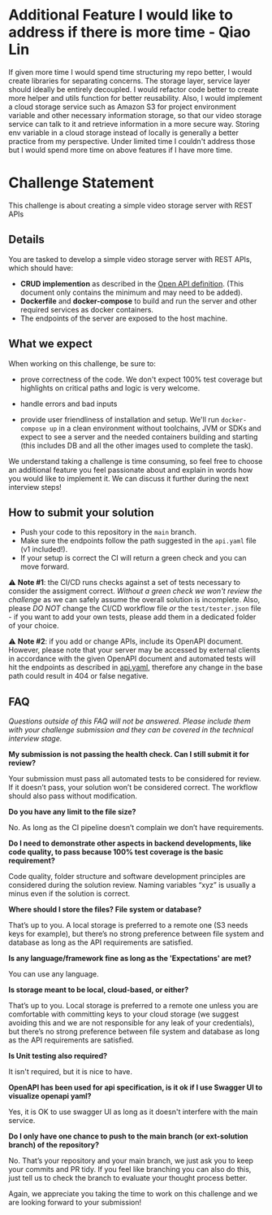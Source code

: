# Additional Feature I would like to address if there is more time - Qiao Lin
If given more time I would spend time structuring my repo better, I would create libraries for separating concerns. The storage layer, service layer should ideally be entirely decoupled. I would refactor code better to create more helper and utils function for better reusability. 
Also, I would implement a cloud storage service such as Amazon S3 for project environment variable and other necessary information storage, so that our video storage service can talk to it and retrieve information in a more secure way. Storing env variable in a cloud storage instead of locally is generally a better practice from my perspective. Under limited time I couldn't address those but I would spend more time on above features if I have more time.

# Challenge Statement

This challenge is about creating a simple video storage server with REST APIs

## Details

You are tasked to develop a simple video storage server with REST APIs, which should have:
- **CRUD implemention** as described in the [Open API definition](./api.yaml). (This document only contains the minimum and may need to be added).
- **Dockerfile** and **docker-compose** to build and run the server and other required services as docker containers.
- The endpoints of the server are exposed to the host machine.

## What we expect

When working on this challenge, be sure to:

- prove correctness of the code. We don't expect 100% test coverage but highlights on critical paths and logic is very welcome.
  
- handle errors and bad inputs
  
- provide user friendliness of installation and setup. We'll run `docker-compose up` in a clean environment without toolchains, JVM or SDKs and expect to see a server and the needed containers building and starting (this includes DB and all the other images used to complete the task).

We understand taking a challenge is time consuming, so feel free to choose an additional feature you feel passionate about and explain in words how you would like to implement it. We can discuss it further during the next interview steps!

## How to submit your solution

- Push your code to this repository in the `main` branch.
- Make sure the endpoints follow the path suggested in the `api.yaml` file (v1 included!).
- If your setup is correct the CI will return a green check and you can move forward. 

⚠️ **Note #1**: the CI/CD runs checks against a set of tests necessary to consider the assigment correct. _Without a green check we won't review the challenge_ as we can safely assume the overall solution is incomplete. Also, please *DO NOT* change the CI/CD workflow file _or_ the `test/tester.json` file - if you want to add your own tests, please add them in a dedicated folder of your choice.

⚠️ **Note #2**: if you add or change APIs, include its OpenAPI document. However, please note that your server may be accessed by external clients in accordance with the given OpenAPI document and automated tests will hit the endpoints as described in [api.yaml](./api.yaml), therefore any change in the base path could result in 404 or false negative.

## FAQ
_Questions outside of this FAQ will not be answered. Please include them with your challenge submission and they can be covered in the technical interview stage._


**My submission is not passing the health check. Can I still submit it for review?**

Your submission must pass all automated tests to be considered for review. If it doesn’t pass, your solution won’t be considered correct. The workflow should also pass without modification. 

**Do you have any limit to the file size?**

No. As long as the CI pipeline doesn’t complain we don’t have requirements.

**Do I need to demonstrate other aspects in backend developments, like code quality, to pass because 100% test coverage is the basic requirement?**

Code quality, folder structure and software development principles are considered during the solution review. Naming variables “xyz” is usually a minus even if the solution is correct.

**Where should I store the files? File system or database?**

That’s up to you. A local storage is preferred to a remote one (S3 needs keys for example), but there’s no strong preference between file system and database as long as the API requirements are satisfied. 

**Is any language/framework fine as long as the 'Expectations' are met?**

You can use any language. 

**Is storage meant to be local, cloud-based, or either?**

That’s up to you. Local storage is preferred to a remote one unless you are comfortable with committing keys to your cloud storage (we suggest avoiding this and we are not responsible for any leak of your credentials), but there’s no strong preference between file system and database as long as the API requirements are satisfied.

**Is Unit testing also required?**

It isn't required, but it is nice to have.

**OpenAPI has been used for api specification, is it ok if I use Swagger UI to visualize openapi yaml?**

Yes, it is OK to use swagger UI as long as it doesn't interfere with the main service.

**Do I only have one chance to push to the main branch (or ext-solution branch) of the repository?**

No. That’s your repository and your main branch, we just ask you to keep your commits and PR tidy. If you feel like branching you can also do this, just tell us to check the branch to evaluate your thought process better.



Again, we appreciate you taking the time to work on this challenge and we are looking forward to your submission!

